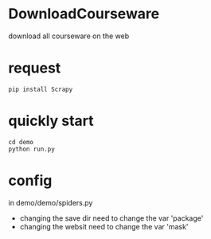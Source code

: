 # DownloadCourseware
download all courseware on the web

# request
```
pip install Scrapy
```

# quickly start
```
cd demo
python run.py
```

# config

in demo/demo/spiders.py 

- changing the save dir need to change the var 'package'
- changing the websit need to change the var 'mask'
